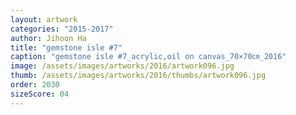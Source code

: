 ```yaml
---
layout: artwork
categories: "2015-2017"
author: Jihoon Ha
title: "gemstone isle #7"
caption: "gemstone isle #7_acrylic,oil on canvas_70×70㎝_2016"
image: /assets/images/artworks/2016/artwork096.jpg
thumb: /assets/images/artworks/2016/thumbs/artwork096.jpg
order: 2030
sizeScore: 04
---
```


